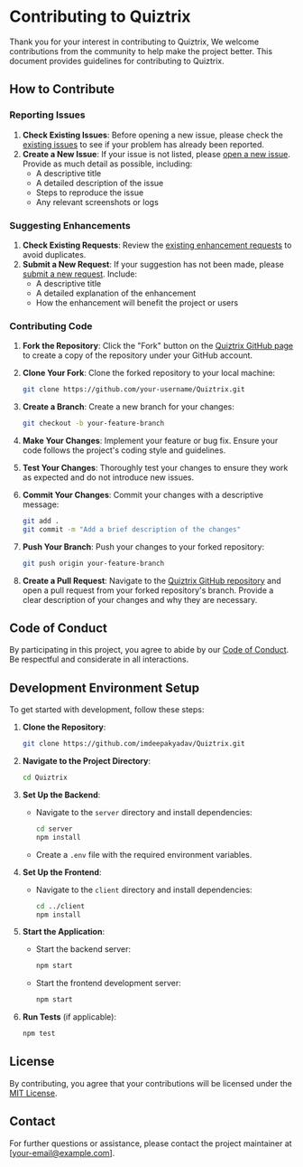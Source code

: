 # Contributing to Quiztrix

Thank you for your interest in contributing to Quiztrix, We welcome contributions from the community to help make the project better. This document provides guidelines for contributing to Quiztrix.

## How to Contribute

### Reporting Issues

1. **Check Existing Issues**: Before opening a new issue, please check the [existing issues](https://github.com/imdeepakyadav/Quiztrix/issues) to see if your problem has already been reported.
2. **Create a New Issue**: If your issue is not listed, please [open a new issue](https://github.com/imdeepakyadav/Quiztrix/issues/new). Provide as much detail as possible, including:
   - A descriptive title
   - A detailed description of the issue
   - Steps to reproduce the issue
   - Any relevant screenshots or logs

### Suggesting Enhancements

1. **Check Existing Requests**: Review the [existing enhancement requests](https://github.com/imdeepakyadav/Quiztrix/issues) to avoid duplicates.
2. **Submit a New Request**: If your suggestion has not been made, please [submit a new request](https://github.com/imdeepakyadav/Quiztrix/issues/new). Include:
   - A descriptive title
   - A detailed explanation of the enhancement
   - How the enhancement will benefit the project or users

### Contributing Code

1. **Fork the Repository**: Click the "Fork" button on the [Quiztrix GitHub page](https://github.com/imdeepakyadav/Quiztrix) to create a copy of the repository under your GitHub account.
2. **Clone Your Fork**: Clone the forked repository to your local machine:

   ```bash
   git clone https://github.com/your-username/Quiztrix.git
   ```

3. **Create a Branch**: Create a new branch for your changes:

   ```bash
   git checkout -b your-feature-branch
   ```

4. **Make Your Changes**: Implement your feature or bug fix. Ensure your code follows the project's coding style and guidelines.

5. **Test Your Changes**: Thoroughly test your changes to ensure they work as expected and do not introduce new issues.

6. **Commit Your Changes**: Commit your changes with a descriptive message:

   ```bash
   git add .
   git commit -m "Add a brief description of the changes"
   ```

7. **Push Your Branch**: Push your changes to your forked repository:

   ```bash
   git push origin your-feature-branch
   ```

8. **Create a Pull Request**: Navigate to the [Quiztrix GitHub repository](https://github.com/imdeepakyadav/Quiztrix) and open a pull request from your forked repository's branch. Provide a clear description of your changes and why they are necessary.

## Code of Conduct

By participating in this project, you agree to abide by our [Code of Conduct](CODE_OF_CONDUCT.md). Be respectful and considerate in all interactions.

## Development Environment Setup

To get started with development, follow these steps:

1. **Clone the Repository**:

   ```bash
   git clone https://github.com/imdeepakyadav/Quiztrix.git
   ```

2. **Navigate to the Project Directory**:

   ```bash
   cd Quiztrix
   ```

3. **Set Up the Backend**:

   - Navigate to the `server` directory and install dependencies:

     ```bash
     cd server
     npm install
     ```

   - Create a `.env` file with the required environment variables.

4. **Set Up the Frontend**:

   - Navigate to the `client` directory and install dependencies:

     ```bash
     cd ../client
     npm install
     ```

5. **Start the Application**:

   - Start the backend server:

     ```bash
     npm start
     ```

   - Start the frontend development server:

     ```bash
     npm start
     ```

6. **Run Tests** (if applicable):

   ```bash
   npm test
   ```

## License

By contributing, you agree that your contributions will be licensed under the [MIT License](LICENSE).

## Contact

For further questions or assistance, please contact the project maintainer at [your-email@example.com].

